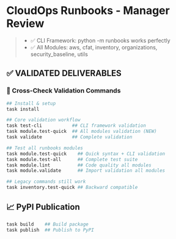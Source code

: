 # CloudOps Runbooks - Manager Review

> * ✅ CLI Framework: python -m runbooks works perfectly
> * ✅ All Modules: aws, cfat, inventory, organizations, security_baseline, utils

## ✅ VALIDATED DELIVERABLES 

### 🎯 Cross-Check Validation Commands

```bash
## Install & setup
task install

## Core validation workflow  
task test-cli           ## CLI framework validation
task module.test-quick  ## All modules validation (NEW)
task validate           ## Complete validation
```

```bash
## Test all runbooks modules
task module.test-quick    ## Quick syntax + CLI validation  
task module.test-all      ## Complete test suite
task module.lint          ## Code quality all modules
task module.validate      ## Import validation all modules

## Legacy commands still work
task inventory.test-quick ## Backward compatible
```

## 📈 PyPI Publication

```bash
task build    ## Build package
task publish  ## Publish to PyPI  
```
